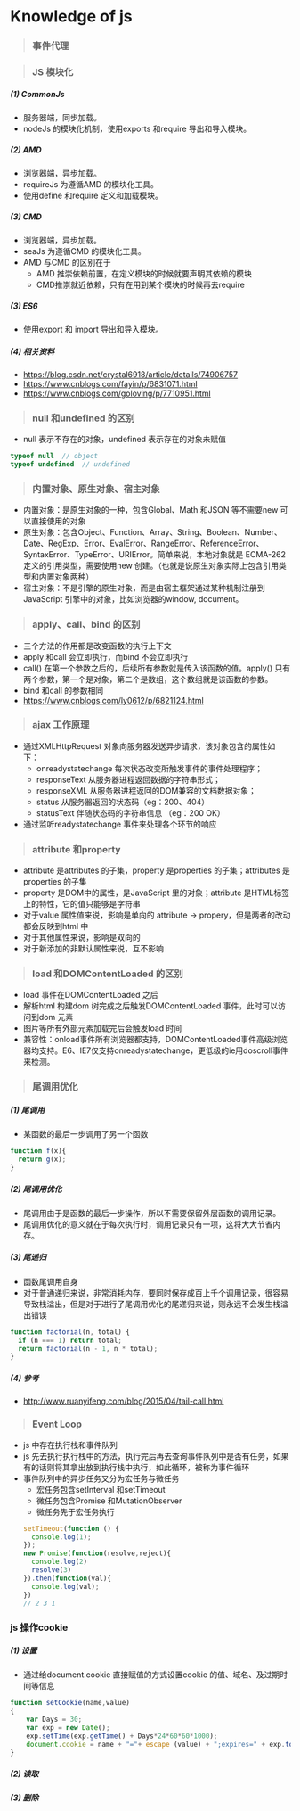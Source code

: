 # Knowledge of js
> ### 事件代理

> ### JS 模块化
##### (1) CommonJs
- 服务器端，同步加载。
- nodeJs 的模块化机制，使用exports 和require 导出和导入模块。
##### (2) AMD
- 浏览器端，异步加载。
- requireJs 为遵循AMD 的模块化工具。
- 使用define 和require 定义和加载模块。
##### (3) CMD
- 浏览器端，异步加载。
- seaJs 为遵循CMD 的模块化工具。
- AMD 与CMD 的区别在于
    - AMD 推崇依赖前置，在定义模块的时候就要声明其依赖的模块
    - CMD推崇就近依赖，只有在用到某个模块的时候再去require 
##### (3) ES6
- 使用export 和 import 导出和导入模块。
##### (4) 相关资料
- https://blog.csdn.net/crystal6918/article/details/74906757
- https://www.cnblogs.com/fayin/p/6831071.html
- https://www.cnblogs.com/goloving/p/7710951.html

> ### null 和undefined 的区别
- null 表示不存在的对象，undefined 表示存在的对象未赋值
```js
typeof null  // object
typeof undefined  // undefined
```

> ### 内置对象、原生对象、宿主对象
- 内置对象：是原生对象的一种，包含Global、Math 和JSON 等不需要new 可以直接使用的对象
- 原生对象：包含Object、Function、Array、String、Boolean、Number、Date、RegExp、Error、EvalError、RangeError、ReferenceError、SyntaxError、TypeError、URIError。简单来说，本地对象就是 ECMA-262 定义的引用类型，需要使用new 创建。（也就是说原生对象实际上包含引用类型和内置对象两种）
- 宿主对象：不是引擎的原生对象，而是由宿主框架通过某种机制注册到JavaScript 引擎中的对象，比如浏览器的window, document。

> ### apply、call、bind 的区别
- 三个方法的作用都是改变函数的执行上下文
- apply 和call 会立即执行，而bind 不会立即执行
- call() 在第一个参数之后的，后续所有参数就是传入该函数的值。apply() 只有两个参数，第一个是对象，第二个是数组，这个数组就是该函数的参数。
- bind 和call 的参数相同
- https://www.cnblogs.com/ly0612/p/6821124.html

> ### ajax 工作原理
- 通过XMLHttpRequest 对象向服务器发送异步请求，该对象包含的属性如下：
    - onreadystatechange 每次状态改变所触发事件的事件处理程序；
    - responseText 从服务器进程返回数据的字符串形式；
    - responseXML 从服务器进程返回的DOM兼容的文档数据对象；
    - status 从服务器返回的状态码（eg：200、404）
    - statusText 伴随状态码的字符串信息 （eg：200 OK）
- 通过监听readystatechange 事件来处理各个环节的响应

> ### attribute 和property
- attribute 是attributes 的子集，property 是properties 的子集；attributes 是properties 的子集
- property 是DOM中的属性，是JavaScript 里的对象；attribute 是HTML标签上的特性，它的值只能够是字符串
- 对于value 属性值来说，影响是单向的 attribute -> propery，但是两者的改动都会反映到html 中
- 对于其他属性来说，影响是双向的
- 对于新添加的非默认属性来说，互不影响

> ### load 和DOMContentLoaded 的区别
- load 事件在DOMContentLoaded 之后
- 解析html 构建dom 树完成之后触发DOMContentLoaded 事件，此时可以访问到dom 元素
- 图片等所有外部元素加载完后会触发load 时间
- 兼容性：onload事件所有浏览器都支持，DOMContentLoaded事件高级浏览器均支持。E6、IE7仅支持onreadystatechange，更低级的ie用doscroll事件来检测。

> ### 尾调用优化
##### (1) 尾调用
- 某函数的最后一步调用了另一个函数
```js
function f(x){
  return g(x);
}
```
##### (2) 尾调用优化
- 尾调用由于是函数的最后一步操作，所以不需要保留外层函数的调用记录。
- 尾调用优化的意义就在于每次执行时，调用记录只有一项，这将大大节省内存。
##### (3) 尾递归
- 函数尾调用自身
- 对于普通递归来说，非常消耗内存，要同时保存成百上千个调用记录，很容易导致栈溢出，但是对于进行了尾调用优化的尾递归来说，则永远不会发生栈溢出错误
```js
function factorial(n, total) {
  if (n === 1) return total;
  return factorial(n - 1, n * total);
}
```
##### (4) 参考
- http://www.ruanyifeng.com/blog/2015/04/tail-call.html

> ### Event Loop
- js 中存在执行栈和事件队列
- js 先去执行执行栈中的方法，执行完后再去查询事件队列中是否有任务，如果有的话则将其拿出放到执行栈中执行，如此循环，被称为事件循环
- 事件队列中的异步任务又分为宏任务与微任务
    - 宏任务包含setInterval 和setTimeout
    - 微任务包含Promise 和MutationObserver
    - 微任务先于宏任务执行
    ```js
    setTimeout(function () {
      console.log(1);
    });
    new Promise(function(resolve,reject){
      console.log(2)
      resolve(3)
    }).then(function(val){
      console.log(val);
    })
    // 2 3 1
    ```

### js 操作cookie
##### (1) 设置
- 通过给document.cookie 直接赋值的方式设置cookie 的值、域名、及过期时间等信息
```js
function setCookie(name,value) 
{ 
    var Days = 30; 
    var exp = new Date(); 
    exp.setTime(exp.getTime() + Days*24*60*60*1000); 
    document.cookie = name + "="+ escape (value) + ";expires=" + exp.toGMTString(); 
} 
```
##### (2) 读取
##### (3) 删除